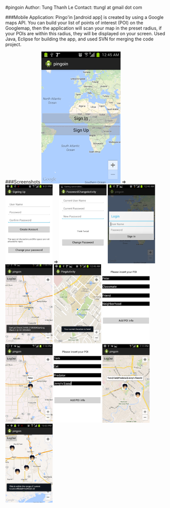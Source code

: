 #pingoin
    Author: Tung Thanh Le
    Contact: ttungl at gmail dot com
    
###Mobile Application: 
Pingo'in [android app] is created by using a Google maps API. You can build your list of points of interest (POI) on the Googlemap, then the application will scan your map in the preset radius, if your POIs are within this radius, they will be displayed on your screen. Used Java, Eclipse for building the app, and used SVN for merging the code project.

###Screenshots
<img src="./pingoin_screenshoot/login_signup.png" width="248">
=>
<img src="./pingoin_screenshoot/signup.png" width="148">
=>
<img src="./pingoin_screenshoot/password_change.png" width="148">
<img src="./pingoin_screenshoot/login.png" width="148">
<img src="./pingoin_screenshoot/loggedin.png" width="148">
<img src="./pingoin_screenshoot/currentLocZoom.png" width="148">
<img src="./pingoin_screenshoot/add_Peter.png" width="148">
<img src="./pingoin_screenshoot/Peter.png" width="148">
<img src="./pingoin_screenshoot/add_Tom.png" width="148">
<img src="./pingoin_screenshoot/Peter_Tom.png" width="148">
<img src="./pingoin_screenshoot/radius_CurrentRange.png" width="148">
